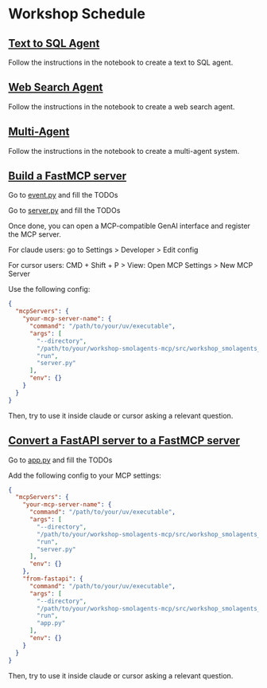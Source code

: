# Workshop Schedule

## [Text to SQL Agent](./src/workshop_smolagents_mcp/text_to_sql.ipynb)

Follow the instructions in the notebook to create a text to SQL agent.

## [Web Search Agent](./src/workshop_smolagents_mcp/web_search.ipynb)

Follow the instructions in the notebook to create a web search agent.

## [Multi-Agent](./src/workshop_smolagents_mcp/multi_agent.ipynb)

Follow the instructions in the notebook to create a multi-agent system.

## [Build a FastMCP server](./src/workshop_smolagents_mcp/server.py)

Go to [event.py](./src/workshop_smolagents_mcp/event.py) and fill the TODOs

Go to [server.py](./src/workshop_smolagents_mcp/server.py) and fill the TODOs

Once done, you can open a MCP-compatible GenAI interface and register the MCP server.

For claude users: go to Settings > Developer > Edit config

For cursor users: CMD + Shift + P > View: Open MCP Settings > New MCP Server

Use the following config:

```json
{
  "mcpServers": {
    "your-mcp-server-name": {
      "command": "/path/to/your/uv/executable",
      "args": [
        "--directory",
        "/path/to/your/workshop-smolagents-mcp/src/workshop_smolagents_mcp",
        "run",
        "server.py"
      ],
      "env": {}
    }
  }
}
```

Then, try to use it inside claude or cursor asking a relevant question.

## [Convert a FastAPI server to a FastMCP server](./src/workshop_smolagents_mcp/app.py)

Go to [app.py](./src/workshop_smolagents_mcp/app.py) and fill the TODOs

Add the following config to your MCP settings:

```json
{
  "mcpServers": {
    "your-mcp-server-name": {
      "command": "/path/to/your/uv/executable",
      "args": [
        "--directory",
        "/path/to/your/workshop-smolagents-mcp/src/workshop_smolagents_mcp",
        "run",
        "server.py"
      ],
      "env": {}
    },
    "from-fastapi": {
      "command": "/path/to/your/uv/executable",
      "args": [
        "--directory",
        "/path/to/your/workshop-smolagents-mcp/src/workshop_smolagents_mcp",
        "run",
        "app.py"
      ],
      "env": {}
    }
  }
}
```

Then, try to use it inside claude or cursor asking a relevant question.

